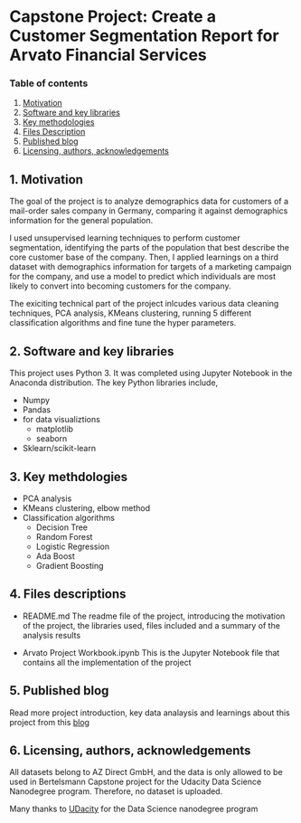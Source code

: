 # Capstone Project: Create a Customer Segmentation Report for Arvato Financial Services


### Table of contents
1. [Motivation](#motivation)
2. [Software and key libraries](#library)
3. [Key methodologies](#method)
4. [Files Description](#files)
5. [Published blog](#blog)
6. [Licensing, authors, acknowledgements](#licensing)


## 1. Motivation <a name="motivation"></a>

The goal of the project is to analyze demographics data for customers of a mail-order sales company in Germany, comparing it against demographics information for the general population. 

I used unsupervised learning techniques to perform customer segmentation, identifying the parts of the population that best describe the core customer base of the company. Then, I applied learnings on a third dataset with demographics information for targets of a marketing campaign for the company, and use a model to predict which individuals are most likely to convert into becoming customers for the company.

The exiciting technical part of the project inlcudes various data cleaning techniques, PCA analysis, KMeans clustering, running 5 different classification algorithms and fine tune the hyper parameters.   

## 2. Software and key libraries <a name="library"></a>
 
This project uses Python 3. It was completed using Jupyter Notebook in the Anaconda distribution. 
The key Python libraries include,
- Numpy
- Pandas
- for data visualiztions
  - matplotlib
  - seaborn
- Sklearn/scikit-learn 

## 3. Key methdologies <a name="method"></a>
 
- PCA analysis
- KMeans clustering, elbow method
- Classification algorithms
    - Decision Tree
    - Random Forest
    - Logistic Regression
    - Ada Boost
    - Gradient Boosting

## 4. Files descriptions <a name="files"></a>

- README.md
  The readme file of the project, introducing the motivation of the project, the libraries used, files included and a summary of the analysis results
  
- Arvato Project Workbook.ipynb
  This is the Jupyter Notebook file that contains all the implementation of the project
    
## 5. Published blog <a name="blog"></a>

Read more project introduction, key data analaysis and learnings about this project from this [blog](https://#)

## 6. Licensing, authors, acknowledgements <a name="licensing"></a> 
  All datasets belong to AZ Direct GmbH, and the data is only allowed to be used in Bertelsmann Capstone project for the Udacity Data Science Nanodegree  program. Therefore, no dataset is uploaded. 
  
  Many thanks to [UDacity](https://learn.udacity.com/) for the Data Science nanodegree program
  
